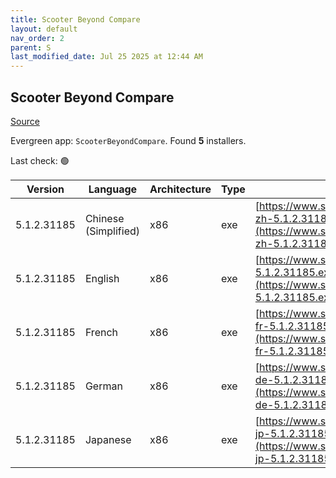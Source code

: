 ```yaml
---
title: Scooter Beyond Compare
layout: default
nav_order: 2
parent: S
last_modified_date: Jul 25 2025 at 12:44 AM
---
```


## Scooter Beyond Compare

[Source](https://scootersoftware.com/)

Evergreen app: `ScooterBeyondCompare`. Found **5** installers.

Last check: 🟢

| Version     | Language             | Architecture | Type | URI                                                                                                                        |
| ----------- | -------------------- | ------------ | ---- | -------------------------------------------------------------------------------------------------------------------------- |
| 5.1.2.31185 | Chinese (Simplified) | x86          | exe  | [https://www.scootersoftware.com/BCompare-zh-5.1.2.31185.exe](https://www.scootersoftware.com/BCompare-zh-5.1.2.31185.exe) |
| 5.1.2.31185 | English              | x86          | exe  | [https://www.scootersoftware.com/BCompare-5.1.2.31185.exe](https://www.scootersoftware.com/BCompare-5.1.2.31185.exe)       |
| 5.1.2.31185 | French               | x86          | exe  | [https://www.scootersoftware.com/BCompare-fr-5.1.2.31185.exe](https://www.scootersoftware.com/BCompare-fr-5.1.2.31185.exe) |
| 5.1.2.31185 | German               | x86          | exe  | [https://www.scootersoftware.com/BCompare-de-5.1.2.31185.exe](https://www.scootersoftware.com/BCompare-de-5.1.2.31185.exe) |
| 5.1.2.31185 | Japanese             | x86          | exe  | [https://www.scootersoftware.com/BCompare-jp-5.1.2.31185.exe](https://www.scootersoftware.com/BCompare-jp-5.1.2.31185.exe) |
